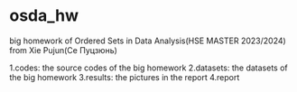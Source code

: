 # osda_hw
big homework of Ordered Sets in Data Analysis(HSE MASTER 2023/2024)
from Xie Pujun(Се Пуцзюнь)

1.codes: the source codes of the big homework
2.datasets: the datasets of the big homework
3.results: the pictures in the report
4.report
